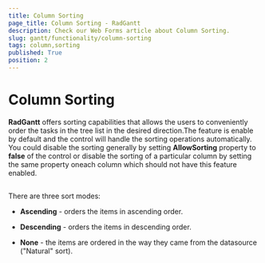 ```yaml
---
title: Column Sorting
page_title: Column Sorting - RadGantt
description: Check our Web Forms article about Column Sorting.
slug: gantt/functionality/column-sorting
tags: column,sorting
published: True
position: 2
---
```


# Column Sorting



**RadGantt** offers sorting capabilities that allows the users to conveniently order the tasks in the tree list in the desired direction.The feature is enable by default and the control will handle the sorting operations automatically. You could disable the sorting generally by setting **AllowSorting** property to **false** of the control or disable the sorting of a particular column by setting the same property oneach column which should not have this feature enabled.

## 

There are three sort modes:

* **Ascending** - orders the items in ascending order.

* **Descending** - orders the items in descending order.

* **None** - the items are ordered in the way they came from the datasource ("Natural" sort).
